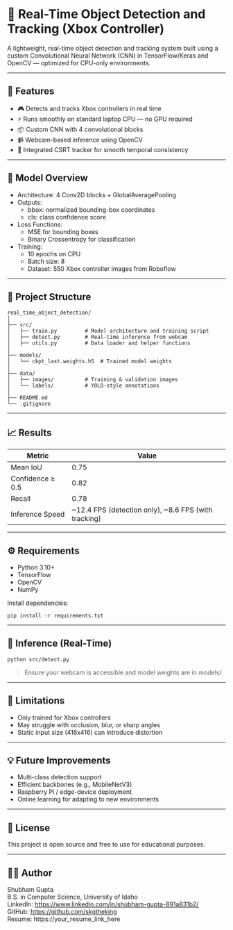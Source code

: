 # 🎯 Real-Time Object Detection and Tracking (Xbox Controller)

A lightweight, real-time object detection and tracking system built using a custom Convolutional Neural Network (CNN) in TensorFlow/Keras and OpenCV — optimized for CPU-only environments.

---

## 🚀 Features

- 🎮 Detects and tracks Xbox controllers in real time  
- ⚡ Runs smoothly on standard laptop CPU — no GPU required  
- 📦 Custom CNN with 4 convolutional blocks  
- 📹 Webcam-based inference using OpenCV  
- 🎯 Integrated CSRT tracker for smooth temporal consistency  

---

## 🧠 Model Overview

- Architecture: 4 Conv2D blocks + GlobalAveragePooling  
- Outputs:
  - bbox: normalized bounding-box coordinates  
  - cls: class confidence score  
- Loss Functions:
  - MSE for bounding boxes  
  - Binary Crossentropy for classification  
- Training:
  - 10 epochs on CPU  
  - Batch size: 8  
  - Dataset: 550 Xbox controller images from Roboflow  

---

## 📂 Project Structure

```
real_time_object_detection/
│
├── src/
│   ├── train.py         # Model architecture and training script
│   ├── detect.py        # Real-time inference from webcam
│   ├── utils.py         # Data loader and helper functions
│
├── models/
│   └── ckpt_last.weights.h5  # Trained model weights
│
├── data/
│   ├── images/          # Training & validation images
│   └── labels/          # YOLO-style annotations
│
├── README.md
└── .gitignore
```

---

## 📈 Results

| Metric               | Value  |
|----------------------|--------|
| Mean IoU             | 0.75   |
| Confidence ≥ 0.5     | 0.82   |
| Recall               | 0.78   |
| Inference Speed      | ~12.4 FPS (detection only), ~8.6 FPS (with tracking)

---

## ⚙️ Requirements

- Python 3.10+  
- TensorFlow  
- OpenCV  
- NumPy  

Install dependencies:
```
pip install -r requirements.txt
```

---

## 📡 Inference (Real-Time)

```
python src/detect.py
```

> Ensure your webcam is accessible and model weights are in models/

---

## 📌 Limitations

- Only trained for Xbox controllers  
- May struggle with occlusion, blur, or sharp angles  
- Static input size (416x416) can introduce distortion  

---

## 💡 Future Improvements

- Multi-class detection support  
- Efficient backbones (e.g., MobileNetV3)  
- Raspberry Pi / edge-device deployment  
- Online learning for adapting to new environments  

---

## 📄 License

This project is open source and free to use for educational purposes.

---

## 🧑‍💻 Author

Shubham Gupta  
B.S. in Computer Science, University of Idaho  
LinkedIn: https://www.linkedin.com/in/shubham-gupta-891a831b2/  
GitHub: https://github.com/skgtheking  
Resume: https://your_resume_link_here
